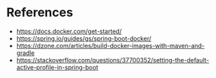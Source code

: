 # References
- https://docs.docker.com/get-started/
- https://spring.io/guides/gs/spring-boot-docker/
- https://dzone.com/articles/build-docker-images-with-maven-and-gradle
- https://stackoverflow.com/questions/37700352/setting-the-default-active-profile-in-spring-boot